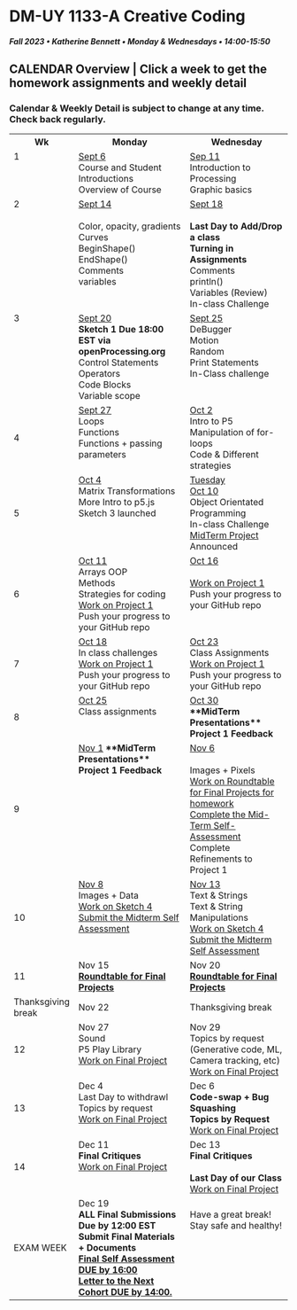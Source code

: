 # DM-UY 1133-A Creative Coding
##### Fall 2023 • Katherine Bennett • Monday & Wednesdays • 14:00-15:50

## CALENDAR Overview | Click a week to get the homework assignments and weekly detail
### Calendar & Weekly Detail is subject to change at any time. Check back regularly.

<table>
<tr>
	<th width="4%">Wk</th> 
	<th width="48%">Monday</th> 
	<th width="48%">Wednesday</th> 
</tr>
<tr>
	<td valign="top">1</td>
	<td valign="top"><a href="week_1_detail.md">Sept 6</a><br>Course and Student Introductions<br>Overview of Course<br></td>
	<td valign="top"><a href="week_1_detail.md">Sep 11</a><br>Introduction to Processing <br>Graphic basics <br></td>
</tr>
<tr>
	<td valign="top"> 2 </td>
	<td valign="top"><a href="week_2_detail.md">Sept 14 <br> <br> </a>Color, opacity, gradients <br> Curves <br> BeginShape() EndShape() <br>Comments <br> variables <br></td>
    <td valign="top"><a href="week_2_detail.md">Sept 18</a><br><strong><br>Last Day to Add/Drop a class <br> Turning in Assignments</strong>
	Comments<br>
    println()<br>
	Variables (Review)<br>
	In-class Challenge<br></td>
</tr>
<tr>
	<td valign="top"> 3 </td>
	<td valign="top"><a href="week_3_detail.md">Sept 20</a><br> <strong> Sketch 1 Due 18:00 EST via openProcessing.org</strong><br>Control Statements<br>Operators<br>Code Blocks<br> Variable scope <br>
	</td>
	<td valign="top"><a href="week_3_detail.md">Sept 25</a><br>DeBugger<br>Motion<br>Random<br>Print Statements<br>In-Class challenge<br>
	</td>
</tr>
<tr>
<td>4</td>
	<td valign="top"><a href="week_4_detail.md">Sept 27</a><br>
	Loops <br>
	Functions <br>
	Functions + passing parameters<br>
	</td>
	<td valign="top"><a href="week_4_detail.md">Oct 2</a><br>
	Intro to P5 <br> 
	Manipulation of for-loops<br>
	Code & Different strategies<br>
	</td>
</tr>

<tr>
	<td>5</td>
	<td valign="top"><a href="week_5_detail.md">Oct 4</a><br>Matrix Transformations <br> 
	More Intro to p5.js<br> 
	Sketch 3 launched<br>
</td>
	<td valign="top"><a href="week_5_detail.md">Tuesday <br> Oct 10</a><br>
		Object Orientated Programming <br>
		In-class Challenge<br>
		<a href = "MidTermProject.md"> MidTerm Project </a> Announced <br>
	</td>
</tr>
<tr>
	<td> 6 </td>
	<td valign="top"><a href="week_6_detail.md">Oct 11</a><br>Arrays
		OOP <br>
		Methods <br>
		Strategies for coding <br>
	 <a href = "Project_1.md"> Work on Project 1 </a> <br>
        Push your progress to your GitHub repo</td>
	<td valign="top"><a href="week_6_detail.md">Oct 16</a><br>  <br>
	<a href = "Project_1.md"> Work on Project 1 </a> <br>
        Push your progress to your GitHub repo </td>
</tr>
<tr>
	<td> 7 </td>
	<td valign="top"><a href="week_7_detail.md">Oct 18</a><br>In class challenges <br><a href = "Project_1.md"> Work on Project 1 </a> <br>
        Push your progress to your GitHub repo </td>
	<td valign = "top"> <a href="week_7_detail.md">Oct 23</a><br> Class Assignments <br>
	<a href = "Project_1.md"> Work on Project 1 </a> <br>
        Push your progress to your GitHub repo </td>
</tr>
<td>8</td>
	<td valign="top"><a href="week_8_detail.md">Oct 25</a><br> 
	Class assignments
	</td>
	<td valign="top"><a href="week_8_detail.md">Oct 30</a><br>
	<strong>**MidTerm Presentations** <br>Project 1 Feedback <br></strong> </td>
</tr>
<tr>
	<td> 9 </td>
	<td valign="top"><a href="week_9_detail.md">Nov 1</a>	<strong>**MidTerm Presentations** <br>Project 1 Feedback <br></strong> 
	</td>
	<td valign="top"><a href="week_9_detail.md">Nov 6</a><br><br>Images + Pixels<br><a href = "RoundTable.md">Work on Roundtable for Final Projects for homework</a> <br>
		<a href = "Mid_Term_Self_Assessment.md"> Complete the Mid-Term Self-Assessment </a><br>
		Complete Refinements to Project 1 </a><br>
	</td>
</tr>
<tr>
	<td>10</td>
	<td valign="top"><a href="week_10_detail.md"> Nov 8</a><br> Images + Data<br>
		<a href = "Sketch_4.md"> Work on Sketch 4 </a> <br>
		<a href = "Mid_Term_Self_Assessment.md">Submit the Midterm Self Assessment </a><br>
	</td>
	<td valign="top"><a href="week_10_detail.md">Nov 13</a><br> Text & Strings <br>Text & String Manipulations	 <br>
		<a href = "Sketch_4.md"> Work on Sketch 4 </a><br>
		<a href = "Mid_Term_Self_Assessment.md">Submit the Midterm Self Assessment </a><br>
	</td>	
</tr>
<tr>
	<td>11</td>
	<td valign="top">Nov 15<br><a href = "RoundTable.md"> <strong> Roundtable for Final Projects</a></strong> <br>	
	</td>
	<td valign="top">Nov 20<br><a href = "RoundTable.md"> <strong> Roundtable for Final Projects</a></strong> <br>
	</td>
</tr>
<tr>
	<td> Thanksgiving break </td>
	<td> Nov 22 </td>
	<td> Thanksgiving break </td>
	</tr>
<tr>
	<td>12</td>
	<td valign="top">Nov 27<br>Sound<br>P5 Play Library<br>
    <a href = "Final_Project.md">Work on Final Project</a> <br>
	</td>
	<td valign="top">Nov 29<br>Topics by request (Generative code, ML, Camera tracking, etc)<br>
		<a href = "Final_Project.md">Work on Final Project</a> <br>
	</td>
</tr>
<tr>	
	<td>13</td><td valign="top">Dec 4<br> Last Day to withdrawl <br>
	Topics by request<br></strong>	
	<a href = "Final_Project.md">Work on Final Project</a> <br>
	</td>
	<td valign="top">Dec 6<br><strong>
		Code-swap + Bug Squashing <br>
		Topics by Request <br></strong>
	<a href = "Final_Project.md">Work on Final Project</a> </td>
</tr>
<tr>	
	<td>14</td><td valign="top">Dec 11<br><strong>Final Critiques </strong><br><a href = "Final_Project.md">Work on Final Project</a> <br></td>
	<td valign="top">Dec 13<br><strong>Final Critiques <br> <br> Last Day of our Class</strong>  <br><a href = "Final_Project.md">Work on Final Project</a> <br>
	</td>
</tr>
<tr><td>EXAM WEEK</td>	
	<td valign="top">Dec 19<br><strong>ALL Final Submissions Due by 12:00 EST<br> Submit Final Materials + Documents <br><a href = "Final_Deliverables.md">Final Self Assessment DUE by 16:00<br>
	Letter to the Next Cohort DUE by 14:00.</td> </a><td valign="top"> <br>Have a great break! Stay safe and healthy!<br></strong> 
	</td>
</tr>	
</table>